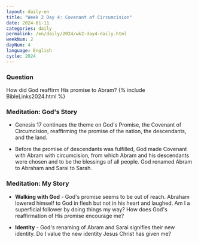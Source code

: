 ```yaml
---
layout: daily-en
title: "Week 2 Day 4: Covenant of Circumcision"
date: 2024-01-11
categories: daily
permalink: /en/daily/2024/wk2-day4-daily.html
weekNum: 2
dayNum: 4
language: English
cycle: 2024
---
```


### Question     
How did God reaffirm His promise to Abram?
{% include BibleLinks2024.html %} 

### Meditation: God's Story   
+ Genesis 17 continues the theme on God's Promise, the Covenant of Circumcision, reaffirming the promise of the nation, the descendants, and the land. 

+ Before the promise of descendants was fulfilled, God made Covenant with Abram with circumcision, from which Abram and his descendants were chosen and to be the blessings of all people. God renamed Abram to Abraham and Sarai to Sarah. 

### Meditation: My Story   
+ **Walking with God** - God's promise seems to be out of reach. Abraham lowered himself to God in flesh but not in his heart and laughed. Am I a superficial follower by doing things my way? How does God's reaffirmation of His promise encourage me? 

+ **Identity** - God's renaming of Abram and Sarai signifies their new identity. Do I value the new identity Jesus Christ has given me? 
